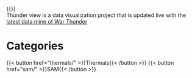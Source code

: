 ---
---
{{<version>}}  
Thunder view is a data visualization project that is updated live with the [latest data mine of War Thunder](https://github.com/gszabi99/War-Thunder-Datamine)

# Categories  
{{< button href="thermals/" >}}Thermals{{< /button >}}
{{< button href="sam/" >}}SAM{{< /button >}}